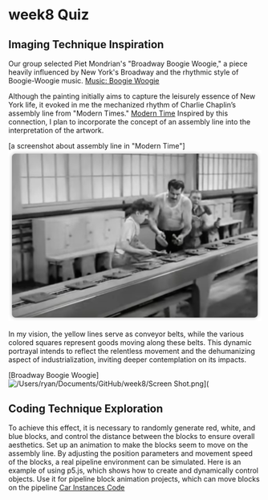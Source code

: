 # week8 Quiz
## Imaging Technique Inspiration

Our group selected Piet Mondrian's "Broadway Boogie Woogie," a piece heavily influenced by New York's Broadway and the rhythmic style of Boogie-Woogie music.
[Music: Boogie Woogie](https://www.youtube.com/watch?v=fWDfxgngrNc)

 Although the painting initially aims to capture the leisurely essence of New York life, it evoked in me the mechanized rhythm of Charlie Chaplin’s assembly line from "Modern Times." [Modern Time](https://www.youtube.com/watch?v=NT-mVVprnbs) Inspired by this connection, I plan to incorporate the concept of an assembly line into the interpretation of the artwork. 

 [a screenshot about assembly line in "Modern Time"]![/Users/ryan/Documents/GitHub/week8/Screen Shot.png](<Screen Shot.png>)
 

 
 In my vision, the yellow lines serve as conveyor belts, while the various colored squares represent goods moving along these belts. This dynamic portrayal intends to reflect the relentless movement and the dehumanizing aspect of industrialization, inviting deeper contemplation on its impacts.

 [Broadway Boogie Woogie]![/Users/ryan/Documents/GitHub/week8/Screen Shot.png\](<Screen Shot.png>](<Broadway Boogie Woogie.png>)

## Coding Technique Exploration

To achieve this effect, it is necessary to randomly generate red, white, and blue blocks, and control the distance between the blocks to ensure overall aesthetics.
Set up an animation to make the blocks seem to move on the assembly line. By adjusting the position parameters and movement speed of the blocks, a real pipeline environment can be simulated.
Here is an example of using p5.js, which shows how to create and dynamically control objects. Use it for pipeline block animation projects, which can move blocks on the pipeline
[Car Instances Code](https://p5js.org/zh-Hans/examples/objects-car-instances.html)


